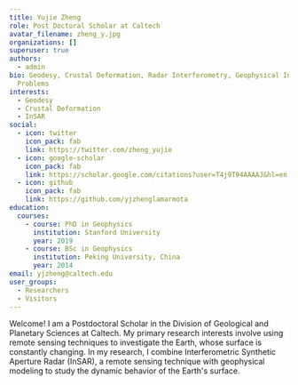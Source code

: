 ```yaml
---
title: Yujie Zheng
role: Post Doctoral Scholar at Caltech
avatar_filename: zheng_y.jpg
organizations: []
superuser: true
authors:
  - admin
bio: Geodesy, Crustal Deformation, Radar Interferometry, Geophysical Inverse
  Problems
interests:
  - Geodesy
  - Crustal Deformation
  - InSAR
social:
  - icon: twitter
    icon_pack: fab
    link: https://twitter.com/zheng_yujie
  - icon: google-scholar
    icon_pack: fab
    link: https://scholar.google.com/citations?user=T4j9T94AAAAJ&hl=en
  - icon: github
    icon_pack: fab
    link: https://github.com/yjzhenglamarmota
education:
  courses:
    - course: PhD in Geophysics
      institution: Stanford University
      year: 2019
    - course: BSc in Geophysics
      institution: Peking University, China
      year: 2014
email: yjzheng@caltech.edu
user_groups:
  - Researchers
  - Visitors
---
```

Welcome! I am a Postdoctoral Scholar in the Division of Geological and Planetary Sciences at Caltech.  My primary research interests involve using remote sensing techniques to investigate the Earth, whose surface is constantly changing. In my research, I combine Interferometric Synthetic Aperture Radar (InSAR), a remote sensing technique with geophysical modeling to study the dynamic behavior of the Earth's surface.